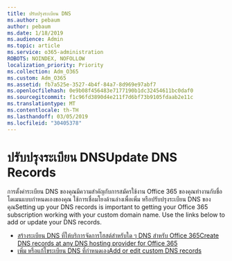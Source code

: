 ```yaml
---
title: ปรับปรุงระเบียน DNS
ms.author: pebaum
author: pebaum
ms.date: 1/18/2019
ms.audience: Admin
ms.topic: article
ms.service: o365-administration
ROBOTS: NOINDEX, NOFOLLOW
localization_priority: Priority
ms.collection: Adm_O365
ms.custom: Adm_O365
ms.assetid: fb7a525e-3527-4b4f-84a7-8d969e97abf7
ms.openlocfilehash: 0e9b08f456483e7177190b1dc32454611bc0daf0
ms.sourcegitcommit: f1c96fd3890d4e211f7d6bf73b9105fdaab2e11c
ms.translationtype: MT
ms.contentlocale: th-TH
ms.lasthandoff: 03/05/2019
ms.locfileid: "30405378"
---
```

# <a name="update-dns-records"></a><span data-ttu-id="a7cdc-102">ปรับปรุงระเบียน DNS</span><span class="sxs-lookup"><span data-stu-id="a7cdc-102">Update DNS Records</span></span>
<span data-ttu-id="a7cdc-p101">การตั้งค่าระเบียน DNS ของคุณมีความสำคัญกับการสมัครใช้งาน Office 365 ของคุณทำงานกับชื่อโดเมนแบบกำหนดเองของคุณ ใช้การเชื่อมโยงด้านล่างเพื่อเพิ่ม หรือปรับปรุงระเบียน DNS ของคุณ</span><span class="sxs-lookup"><span data-stu-id="a7cdc-p101">Setting up your DNS records is important to getting your Office 365 subscription working with your custom domain name. Use the links below to add or update your DNS records.</span></span>
  
- [<span data-ttu-id="a7cdc-105">สร้างระเบียน DNS ที่ให้บริการจัดการโฮสต์สำหรับใด ๆ DNS สำหรับ Office 365</span><span class="sxs-lookup"><span data-stu-id="a7cdc-105">Create DNS records at any DNS hosting provider for Office 365</span></span>](https://docs.microsoft.com/office365/admin/get-help-with-domains/create-dns-records-at-any-dns-hosting-provider)  
- [<span data-ttu-id="a7cdc-106">เพิ่ม หรือแก้ไขระเบียน DNS ที่กำหนดเอง</span><span class="sxs-lookup"><span data-stu-id="a7cdc-106">Add or edit custom DNS records</span></span>](https://support.office.com/article/AF00A516-DD39-4EDA-AF3E-1EAF686C8DC9)